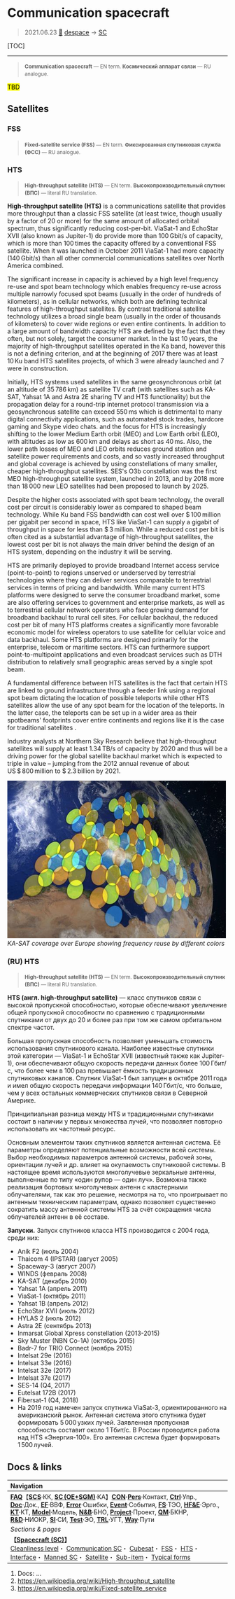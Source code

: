 # Communication spacecraft
> 2021.06.23 [🚀](../index/index.md) [despace](index.md) → [SC](sc.md)

[TOC]

---

> <small>**Communication spacecraft** — EN term. **Космический аппарат связи** — RU analogue.</small>

<mark>TBD</mark>



## Satellites

### FSS
> <small>**Fixed-satellite service (FSS)** — EN term. **Фиксированная спутниковая служба (ФСС)** — RU analogue.</small>



### HTS
> <small>**High-throughput satellite (HTS)** — EN term. **Высокопроизводительный спутник (ВПС)** — literal RU translation.</small>

**High-throughput satellite (HTS)** is a communications satellite that provides more throughput than a classic FSS satellite (at least twice, though usually by a factor of 20 or more) for the same amount of allocated orbital spectrum, thus significantly reducing cost-per-bit. ViaSat-1 and EchoStar XVII (also known as Jupiter-1) do provide more than 100 Gbit/s of capacity, which is more than 100 times the capacity offered by a conventional FSS satellite. When it was launched in October 2011 ViaSat-1 had more capacity (140 Gbit/s) than all other commercial communications satellites over North America combined.

The significant increase in capacity is achieved by a high level frequency re-use and spot beam technology which enables frequency re-use across multiple narrowly focused spot beams (usually in the order of hundreds of kilometers), as in cellular networks, which both are defining technical features of high-throughput satellites. By contrast traditional satellite technology utilizes a broad single beam (usually in the order of thousands of kilometers) to cover wide regions or even entire continents. In addition to a large amount of bandwidth capacity HTS are defined by the fact that they often, but not solely, target the consumer market. In the last 10 years, the majority of high-throughput satellites operated in the Ka band, however this is not a defining criterion, and at the beginning of 2017 there was at least 10 Ku band HTS satellites projects, of which 3 were already launched and 7 were in construction.

Initially, HTS systems used satellites in the same geosynchronous orbit (at an altitude of 35 786 km) as satellite TV craft (with satellites such as KA-SAT, Yahsat 1A and Astra 2E sharing TV and HTS functionality) but the propagation delay for a round-trip internet protocol transmission via a geosynchronous satellite can exceed 550 ms which is detrimental to many digital connectivity applications, such as automated stock trades, hardcore gaming and Skype video chats. and the focus for HTS is increasingly shifting to the lower Medium Earth orbit (MEO) and Low Earth orbit (LEO), with altitudes as low as 600 km and delays as short as 40 ms. Also, the lower path losses of MEO and LEO orbits reduces ground station and satellite power requirements and costs, and so vastly increased throughput and global coverage is achieved by using constellations of many smaller, cheaper high-throughput satellites. SES's O3b constellation was the first MEO high-throughput satellite system, launched in 2013, and by 2018 more than 18 000 new LEO satellites had been proposed to launch by 2025.

Despite the higher costs associated with spot beam technology, the overall cost per circuit is considerably lower as compared to shaped beam technology. While Ku band FSS bandwidth can cost well over $ 100 million per gigabit per second in space, HTS like ViaSat-1 can supply a gigabit of throughput in space for less than $ 3 million. While a reduced cost per bit is often cited as a substantial advantage of high-throughput satellites, the lowest cost per bit is not always the main driver behind the design of an HTS system, depending on the industry it will be serving.

HTS are primarily deployed to provide broadband Internet access service (point-to-point) to regions unserved or underserved by terrestrial technologies where they can deliver services comparable to terrestrial services in terms of pricing and bandwidth. While many current HTS platforms were designed to serve the consumer broadband market, some are also offering services to government and enterprise markets, as well as to terrestrial cellular network operators who face growing demand for broadband backhaul to rural cell sites. For cellular backhaul, the reduced cost per bit of many HTS platforms creates a significantly more favorable economic model for wireless operators to use satellite for cellular voice and data backhaul. Some HTS platforms are designed primarily for the enterprise, telecom or maritime sectors. HTS can furthermore support point-to-multipoint applications and even broadcast services such as DTH distribution to relatively small geographic areas served by a single spot beam.

A fundamental difference between HTS satellites is the fact that certain HTS are linked to ground infrastructure through a feeder link using a regional spot beam dictating the location of possible teleports while other HTS satellites allow the use of any spot beam for the location of the teleports. In the latter case, the teleports can be set up in a wider area as their spotbeams' footprints cover entire continents and regions like it is the case for traditional satellites .

Industry analysts at Northern Sky Research believe that high-throughput satellites will supply at least 1.34 TB/s of capacity by 2020 and thus will be a driving power for the global satellite backhaul market which is expected to triple in value – jumping from the 2012 annual revenue of about US $ 800 million to $ 2.3 billion by 2021.

![](f/scs/hts_spot_beams_coverage.jpg)  
*KA-SAT coverage over Europe showing frequency reuse by different colors*



### (RU) HTS
> <small>**High-throughput satellite (HTS)** — EN term. **Высокопроизводительный спутник (ВПС)** — literal RU translation.</small>

**HTS (англ. high-throughput satellite)** — класс спутников связи с высокой пропускной способностью, которые обеспечивают увеличение общей пропускной способности по сравнению с традиционными спутниками от двух до 20 и более раз при том же самом орбитальном спектре частот.

Большая пропускная способность позволяет уменьшать стоимость использования спутникового канала. Наиболее известные спутники этой категории — ViaSat-1 и EchoStar XVII (известный также как Jupiter-1), они обеспечивают общую скорость передачи данных более 100 Гбит/с, что более чем в 100 раз превышает ёмкость традиционных спутниковых каналов. Спутник ViaSat-1 был запущен в октябре 2011 года и имел  общую скорость передачи информации 140 Гбит/с, что больше, чем у всех остальных коммерческих спутников связи в Северной Америке.

Принципиальная разница между HTS и традиционными спутниками состоит в наличии у первых множества лучей, что позволяет повторно использовать их частотный ресурс.

Основным элементом таких спутников является антенная система. Её параметры определяют потенциальные возможности всей системы. Выбор необходимых параметров антенной системы, рабочей зоны, ориентации лучей и др. влияет на окупаемость спутниковой системы. В настоящее время используются многолучевые зеркальные антенны, выполненные по типу «один рупор — один луч». Возможна также реализация бортовых многолучевых антенн с кластерными облучателями, так как это решение, несмотря на то, что проигрывает по антенным техническим параметрам, однако позволяет существенно сократить массу антенной системы HTS за счёт сокращения числа облучателей антенн в её составе.

**Запуски.** Запуск спутников класса HTS производится с 2004 года, среди них:

   - Anik F2 (июль 2004)
   - Thaicom 4 (IPSTAR) (август 2005)
   - Spaceway-3 (август 2007)
   - WINDS (февраль 2008)
   - KA-SAT (декабрь 2010)
   - Yahsat 1A (апрель 2011)
   - ViaSat-1 (октябрь 2011)
   - Yahsat 1B (апрель 2012)
   - EchoStar XVII (июль 2012)
   - HYLAS 2 (июль 2012)
   - Astra 2E (сентябрь 2013)
   - Inmarsat Global Xpress constellation (2013-2015)
   - Sky Muster (NBN Co-1A) (октябрь 2015)
   - Badr-7 for TRIO Connect (ноябрь 2015)
   - Intelsat 29e (2016)
   - Intelsat 33e (2016)
   - Intelsat 32e (2017)
   - Intelsat 37e (2017)
   - SES-14 (Q4, 2017)
   - Eutelsat 172B (2017)
   - Fibersat-1 (Q4, 2018)
   - На 2019 год намечен запуск спутника ViaSat-3, ориентированного на американский рынок. Антенная система этого спутника будет формировать 5 000 узких лучей. Заявленная пропускная способность составит около 1 Тбит/с. В России проводится работа над HTS «Энергия-100». Его антенная система будет формировать 1 500 лучей.



<p style="page-break-after:always"> </p>

## Docs & links
|Navigation|
|:--|
|**[FAQ](faq.md)**【**[SCS](scs.md)**·КК, **[SC (OE+SGM)](sc.md)**·КА】**[CON](contact.md)·[Pers](person.md)**·Контакт, **[Ctrl](control.md)**·Упр., **[Doc](doc.md)**·Док., **[EF](ef.md)**·ВВФ, **[Error](error.md)**·Ошибки, **[Event](event.md)**·События, **[FS](fs.md)**·ТЭО, **[HF&E](hfe.md)**·Эрго., **[KT](kt.md)**·КТ, **[Model](model.md)**·Модель, **[N&B](nnb.md)**·БНО, **[Project](project.md)**·Проект, **[QM](qm.md)**·БКНР, **[R&D](rnd.md)**·НИОКР, **[SI](si.md)**·СИ, **[Test](test.md)**·ЭО, **[TRL](trl.md)**·УГТ, **[Way](way.md)**·Пути|
|*Sections & pages*|
|**【[Spacecraft (SC)](sc.md)】**<br> [Cleanliness level](clean_lvl.md)・ [Communication SC](sc_comm.md)・ [Cubesat](sc.md)・ [FSS](sc_comm.md)・ [HTS](sc_comm.md)・ [Interface](interface.md)・ [Manned SC](sc.md)・ [Satellite](sc.md)・ [Sub-item](sui.md)・ [Typical forms](sc.md)|

   1. Docs: …
   1. <https://en.wikipedia.org/wiki/High-throughput_satellite>
   1. <https://en.wikipedia.org/wiki/Fixed-satellite_service>
